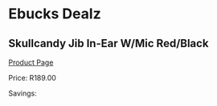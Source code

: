 
# Ebucks Dealz
## Skullcandy Jib In-Ear W/Mic Red/Black
[Product Page](https://www.ebucks.com/web/shop/productSelected.do?prodId=1061087298&catId=1048640943)

Price: R189.00

Savings: 


	